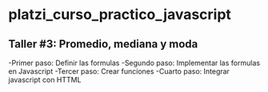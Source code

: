 # platzi_curso_practico_javascript

## Taller #3: Promedio, mediana y moda

-Primer paso: Definir las formulas
-Segundo paso: Implementar las formulas en Javascript
-Tercer paso: Crear funciones
-Cuarto paso: Integrar javascript con HTTML
